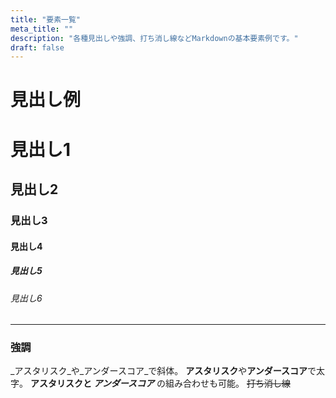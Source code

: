 ```yaml
---
title: "要素一覧"
meta_title: ""
description: "各種見出しや強調、打ち消し線などMarkdownの基本要素例です。"
draft: false
---
```


# 見出し例

# 見出し1
## 見出し2
### 見出し3
#### 見出し4
##### 見出し5
###### 見出し6

---

### 強調

_アスタリスク_や_アンダースコア_で斜体。
**アスタリスク**や**アンダースコア**で太字。
**アスタリスクと _アンダースコア_** の組み合わせも可能。
~~打ち消し線~~
